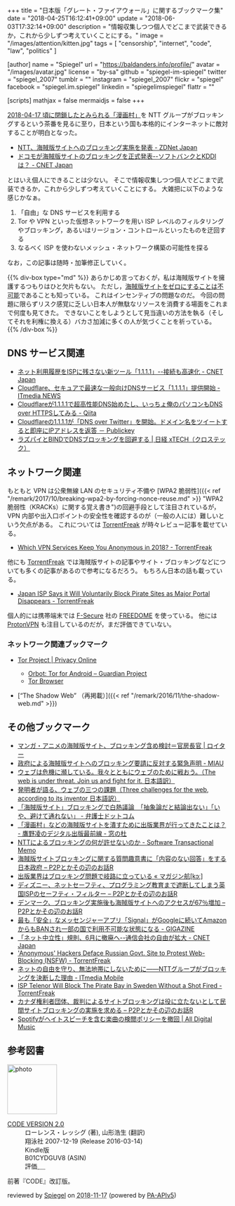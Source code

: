 +++
title = "日本版「グレート・ファイアウォール」に関するブックマーク集"
date = "2018-04-25T16:12:41+09:00"
update = "2018-06-03T17:32:14+09:00"
description = "情報収集しつつ個人でどこまで武装できるか，これから少しずつ考えていくことにする。"
image = "/images/attention/kitten.jpg"
tags = [ "censorship", "internet", "code", "law", "politics" ]

[author]
  name      = "Spiegel"
  url       = "https://baldanders.info/profile/"
  avatar    = "/images/avatar.jpg"
  license   = "by-sa"
  github    = "spiegel-im-spiegel"
  twitter   = "spiegel_2007"
  tumblr    = ""
  instagram = "spiegel_2007"
  flickr    = "spiegel"
  facebook  = "spiegel.im.spiegel"
  linkedin  = "spiegelimspiegel"
  flattr    = ""

[scripts]
  mathjax = false
  mermaidjs = false
+++

[2018-04-17 頃に閉鎖したとみられる「漫画村」](https://www.huffingtonpost.jp/2018/04/17/mangamura-server_a_23413077/ "「漫画村」運営側が自ら閉鎖か　サーバーに接続できず")を NTT グループがブロッキングするという茶番を見るに至り，日本という国も本格的にインターネットに敵対することが明白となった。

- [NTT、海賊版サイトへのブロッキング実施を発表 - ZDNet Japan](https://japan.zdnet.com/article/35118199/)
- [ドコモが海賊版サイトのブロッキングを正式発表--ソフトバンクとKDDIは？ - CNET Japan](https://japan.cnet.com/article/35118202/)

とはいえ個人にできることは少ない。
そこで情報収集しつつ個人でどこまで武装できるか，これから少しずつ考えていくことにする。
大雑把に以下のような感じかなぁ。

1. 「自由」な DNS サービスを利用する
2. Tor や VPN といった仮想ネットワークを用い ISP レベルのフィルタリングやブロッキング，あるいはリージョン・コントロールといったものを迂回する
3. なるべく ISP を使わないメッシュ・ネットワーク構築の可能性を探る

なお，この記事は随時・加筆修正していく。

{{% div-box type="md" %}}
あらかじめ言っておくが，私は海賊版サイトを擁護するつもりはひと欠片もない。
ただし，[海賊版サイトをゼロにすることは不可能](http://p2ptk.org/copyright/715 "日本では知られていない海賊版の新潮流 – P2Pとかその辺のお話R")であることも知っている。
これはインセンティブの問題なのだ。
今回の問題に限らずリスク感覚に乏しい日本人が無駄なリソースを消費する場面をこれまで何度も見てきた。
できないことをしようとして見当違いの方法を執る（そしてそれを利権に換える）バカさ加減に多くの人が気づくことを祈っている。
{{% /div-box %}}

## DNS サービス関連

- [ネット利用履歴をISPに残さない新ツール「1.1.1.1」--接続も高速化 - CNET Japan](https://japan.cnet.com/article/35117022/)
- [Cloudflare、セキュアで最速な一般向けDNSサービス「1.1.1.1」提供開始 - ITmedia NEWS](http://www.itmedia.co.jp/news/articles/1804/02/news074.html)
- [Cloudflareが1.1.1.1で超高性能DNS始めたし、いっちょ俺のパソコンもDNS over HTTPSしてみる - Qiita](https://qiita.com/onokatio/items/42fb4a2811600680591b)
- [Cloudflareの1.1.1.1が「DNS over Twitter」を開始。ドメイン名をツイートすると即座にIPアドレスを返答 － Publickey](http://www.publickey1.jp/blog/18/cloudflare1111dns_over_twitterip.html)
- [ラズパイとBINDでDNSブロッキングを回避する | 日経 xTECH（クロステック）](http://tech.nikkeibp.co.jp/atcl/nxt/column/18/00079/00012/)

## ネットワーク関連

もともと VPN は公衆無線 LAN のセキュリティ不備や [WPA2 脆弱性]({{< ref "/remark/2017/10/breaking-wpa2-by-forcing-nonce-reuse.md" >}} "WPA2 脆弱性（KRACKs）に関する覚え書き")の回避手段として注目されているが， VPN 内部や出入口ポイントの安全性を確認するのが（一般の人には）難しいという欠点がある。
これについては [TorrentFreak] が時々レビュー記事を載せている。

- [Which VPN Services Keep You Anonymous in 2018? - TorrentFreak](https://torrentfreak.com/vpn-services-keep-anonymous-2018/)

他にも [TorrentFreak] では海賊版サイトの記事やサイト・ブロッキングなどについても多くの記事があるので参考になるだろう。
もちろん日本の話も載っている。

- [Japan ISP Says it Will Voluntarily Block Pirate Sites as Major Portal Disappears - TorrentFreak](https://torrentfreak.com/japan-isp-says-it-will-voluntarily-block-pirate-sites-as-major-portal-disappears-180424/)

個人的には携帯端末では [F-Secure] 社の [FREEDOME] を使っている。
他には [ProtonVPN] も注目しているのだが，まだ評価できていない。

[TorrentFreak]: https://torrentfreak.com/ "TorrentFreak ⋆ Breaking File-sharing, Copyright and Privacy News"
[F-Secure]: https://www.f-secure.com/ "F-Secure | Cyber Security Solutions for your Home and Business"
[FREEDOME]: https://www.f-secure.com/en/web/home_global/freedome "F-Secure FREEDOME VPN — Protect your privacy | F-Secure"
[ProtonVPN]: https://protonvpn.com/ "ProtonVPN: Secure and Free VPN service for protecting your privacy"

### ネットワーク関連ブックマーク

- [Tor Project | Privacy Online](https://www.torproject.org/)
    - [Orbot: Tor for Android – Guardian Project](https://guardianproject.info/apps/orbot/)
    - [Tor Browser](https://www.torproject.org/projects/torbrowser.html.en)

- [“The Shadow Web” （再掲載）]({{< ref "/remark/2016/11/the-shadow-web.md" >}})

## その他ブックマーク

- [マンガ・アニメの海賊版サイト、ブロッキング含め検討＝官房長官 | ロイター](https://jp.reuters.com/article/suga-pirated-copy-idJPKBN1GV0PV)
- [政府による海賊版サイトへのブロッキング要請に反対する緊急声明 - MIAU](https://miau.jp/ja/845)
- [ウェブは危機に瀕している。我々とともにウェブのために戦おう。（The web is under threat. Join us and fight for it. 日本語訳）](https://www.yamdas.org/column/technique/web-birthday-29j.html)
- [発明者が語る、ウェブの三つの課題（Three challenges for the web, according to its inventor 日本語訳）](https://www.yamdas.org/column/technique/web-turns-28-letterj.html)
- [「海賊版サイト」ブロッキングで白熱議論　「抽象論だと結論出ない」「いや、避けて通れない」 - 弁護士ドットコム](https://www.bengo4.com/internet/n_7763/)
- [「漫画村」などの海賊版サイトを潰すために出版業界が行ってきたことは？ - 鷹野凌のデジタル出版最前線 - 窓の杜](https://forest.watch.impress.co.jp/docs/bookwatch/digipub/1118474.html)
- [NTTによるブロッキングの何が許せないのか - Software Transactional Memo](http://kumagi.hatenablog.com/entry/why-ntt-blocking)
- [海賊版サイトブロッキングに関する質問趣意書に「内容のない回答」をする日本政府 – P2Pとかその辺のお話R](http://p2ptk.org/copyright/887)
- [出版業界はブロッキング問題で岐路に立っている «  マガジン航[kɔː]](https://magazine-k.jp/2018/05/01/editors-note-32/)
- [ディズニー、ネットセーフティ、プログラミング教育まで遮断してしまう英国ISPのセーフティ・フィルター – P2Pとかその辺のお話R](http://p2ptk.org/freedom-of-speech/904)
- [デンマーク、ブロッキング実施後も海賊版サイトへのアクセスが67％増加 – P2Pとかその辺のお話R](http://p2ptk.org/copyright/900)
- [最も「安全」なメッセンジャーアプリ「Signal」がGoogleに続いてAmazonからもBANされ一部の国で利用不可能な状態になる - GIGAZINE](https://gigazine.net/news/20180507-amazon-shut-down-signal-account/)
- [「ネット中立性」規則、6月に撤廃へ--通信会社の自由が拡大 - CNET Japan](https://japan.cnet.com/article/35119001/)
- ['Anonymous' Hackers Deface Russian Govt. Site to Protest Web-Blocking (NSFW) - TorrentFreak](https://torrentfreak.com/anonymous-hackers-deface-russian-govt-site-to-protest-web-blocking-nsfw-180512/)
- [ネットの自由を守り、無法地帯にしないために――NTTグループがブロッキングを決断した理由 - ITmedia Mobile](http://www.itmedia.co.jp/mobile/articles/1805/11/news136.html)
- [ISP Telenor Will Block The Pirate Bay in Sweden Without a Shot Fired - TorrentFreak](https://torrentfreak.com/isp-telenor-will-block-the-pirate-bay-in-sweden-without-a-shot-fired-180520/)
- [カナダ権利者団体、裁判によるサイトブロッキングは役に立たないとして民間サイトブロッキングの実施を求める – P2Pとかその辺のお話R](http://p2ptk.org/copyright/951)
- [Spotifyがヘイトスピーチを含む楽曲の検閲ポリシーを撤回 | All Digital Music](http://jaykogami.com/2018/06/15253.html)

## 参考図書

<div class="hreview">
  <div class="photo"><a class="item url" href="https://www.amazon.co.jp/dp/B01CYDGUV8?tag=baldandersinf-22&linkCode=ogi&th=1&psc=1"><img src="https://m.media-amazon.com/images/I/31Q2jh+5SgL._SL160_.jpg" width="113" alt="photo"></a></div>
  <dl class="fn">
    <dt><a href="https://www.amazon.co.jp/dp/B01CYDGUV8?tag=baldandersinf-22&linkCode=ogi&th=1&psc=1">CODE VERSION 2.0</a></dt>
    <dd>ローレンス・レッシグ (著), 山形浩生 (翻訳)</dd>
    <dd>翔泳社 2007-12-19 (Release 2016-03-14)</dd>
    <dd>Kindle版</dd>
    <dd>B01CYDGUV8 (ASIN)</dd>
    <dd>評価<abbr class="rating fa-sm" title="4">&nbsp;<i class="fas fa-star"></i>&nbsp;<i class="fas fa-star"></i>&nbsp;<i class="fas fa-star"></i>&nbsp;<i class="fas fa-star"></i>&nbsp;<i class="far fa-star"></i></abbr></dd>
  </dl>
  <p class="description">前著『CODE』改訂版。</p>
  <p class="powered-by">reviewed by <a href='#maker' class='reviewer'>Spiegel</a> on <abbr class="dtreviewed" title="2018-11-17">2018-11-17</abbr> (powered by <a href="https://affiliate.amazon.co.jp/assoc_credentials/home">PA-APIv5</a>)</p>
</div>
